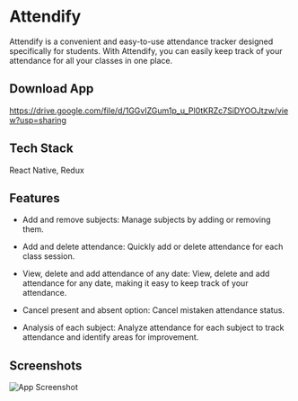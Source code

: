
# Attendify

Attendify is a convenient and easy-to-use attendance tracker designed specifically for students. With Attendify, you can easily keep track of your attendance for all your classes in one place.

## Download App

https://drive.google.com/file/d/1GGvIZGum1p_u_Pl0tKRZc7SiDYOOJtzw/view?usp=sharing

## Tech Stack

React Native, Redux


## Features

- Add and remove subjects: Manage subjects by adding or removing them.

- Add and delete attendance: Quickly add or delete attendance for each class session.

- View, delete and add attendance of any date: View, delete and add attendance for any date, making it easy to keep track of your attendance.

- Cancel present and absent option: Cancel mistaken attendance status.

- Analysis of each subject: Analyze attendance for each subject to track attendance and identify areas for improvement.

## Screenshots

![App Screenshot](https://firebasestorage.googleapis.com/v0/b/attendify-tracker.appspot.com/o/Screenshots%2FGroup%20Screenshot.png?alt=media&token=eb835dcb-d75f-4671-913a-d31b90894ec5)





